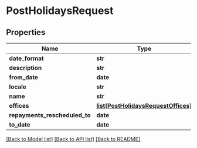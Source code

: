 # PostHolidaysRequest

## Properties
Name | Type | Description | Notes
------------ | ------------- | ------------- | -------------
**date_format** | **str** |  | [optional] 
**description** | **str** |  | [optional] 
**from_date** | **date** |  | [optional] 
**locale** | **str** |  | [optional] 
**name** | **str** |  | [optional] 
**offices** | [**list[PostHolidaysRequestOffices]**](PostHolidaysRequestOffices.md) |  | [optional] 
**repayments_rescheduled_to** | **date** |  | [optional] 
**to_date** | **date** |  | [optional] 

[[Back to Model list]](../README.md#documentation-for-models) [[Back to API list]](../README.md#documentation-for-api-endpoints) [[Back to README]](../README.md)

